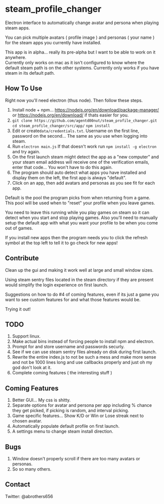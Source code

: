 # steam_profile_changer
Electron interface to automatically change avatar and persona when playing steam apps.

You can pick multiple avatars ( profile image ) and personas ( your name ) for the steam apps you currently have installed.

This app is in alpha... really its pre-alpha but I want to be able to work on it anywhere.  
Currently only works on mac as it isn't configured to know where the default steam path is on the other systems.
Currently only works if you have steam in its default path.

## How To Use
Right now you'll need electron (thus node).  Then follow these steps.

1. Install node + npm... https://nodejs.org/en/download/package-manager/ or https://nodejs.org/en/download/ if thats easier for you.
2. `git clone https://github.com/agentd00nut/steam_profile_changer.git` `cd steam_profile_changer/src/app/` `npm install`
3. Edit or create`data/credentials.txt`. Username on the first line, password on the second... The same as you use when logging into steam.  
4. Run `electron main.js`  If that doesn't work run `npm install -g electron` and try again.
5. On the first launch steam might detect the app as a "new computer" and your steam email address will receive one of the verification emails, enter that code... You won't have to do this again.
7. The program should auto detect what apps you have installed and display them on the left, the first app is always "default".
8. Click on an app, then add avatars and personas as you see fit for each app.  

Default is the pool the program picks from when returning from a game.  This pool will be used when to "reset" your profile when you leave games.

You need to leave this running while you play games on steam so it can detect when you start and stop playing games.
Also you'll need to manually setup the default app with what you want your profile to be when you come out of games.

If you install new apps then the program needs you to click the refresh symbol at the top left to tell it to go check for new apps!

## Contribute

Clean up the gui and making it work well at large and small window sizes.

Using steam sentry files located in the steam directory if they are present would simplify the login experience on first launch.

Suggestions on how to do #4 of coming features, even if its just a game you want to see custom features for and what those features would be.

Trying it out!

## TODO 
1. Support linux.  
2. Make actual bins instead of forcing people to install npm and electron.
3. Prompt for and store username and passwords securly.
4. See if we can use steam sentry files already on disk during first launch.
5. Rewrite the entire index.js to not be such a mess and make more sense and not be 1000 lines long and use callbacks properly and just oh my god don't look at it. 
6. Complete coming features ( the interesting stuff )

## Coming Features
1. Better GUI... My css is shitty.
2. Separate options for avatar and persona per app including % chance they get picked, if picking is random, and interval picking.
3. Game specific features... Show K/D or Win or Lose streak next to chosen avatar.
4. Automatically populate default profile on first launch.
5. A settings menu to change steam install direction.

## Bugs
1. Window doesn't properly scroll if there are too many avatars or personas.
2. So so many others.

## Contact
Twitter: @abrothers656
